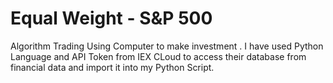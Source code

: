 # Equal Weight - S&P 500
 Algorithm Trading Using Computer to make investment .
 I have used Python Language and API Token from IEX CLoud to access their database from financial data and import it into my Python Script. 
 
